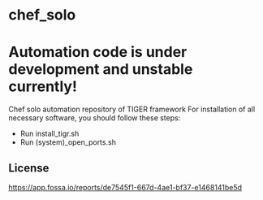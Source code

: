 # chef_solo
# Automation code is under development and unstable currently!
Chef solo automation repository of TIGER framework
For installation of all necessary software, you should follow these steps:
  - Run install_tigr.sh
  - Run (system)_open_ports.sh

## License
https://app.fossa.io/reports/de7545f1-667d-4ae1-bf37-e1468141be5d
